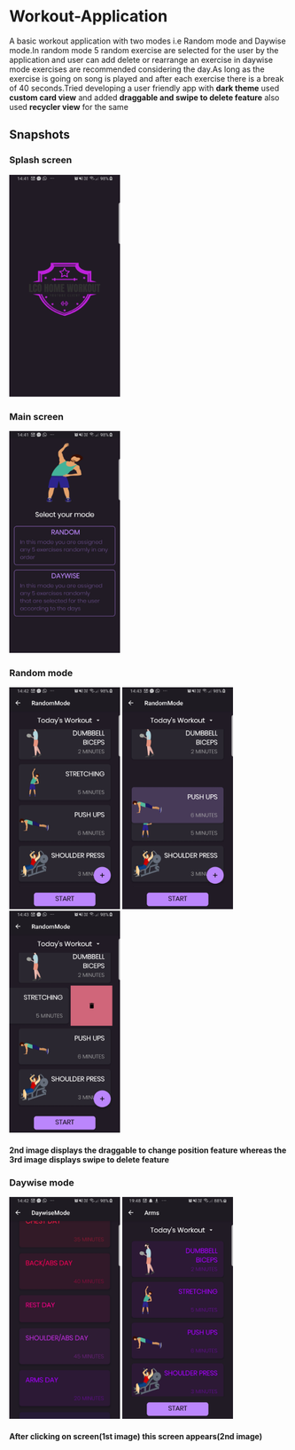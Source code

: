 # Workout-Application

A basic workout application with two modes i.e Random mode and Daywise mode.In random mode 5 random exercise are selected for the user by the application and user can add delete or rearrange an exercise in daywise mode exercises are recommended considering the day.As long as the exercise is going on song is played and after each exercise there is a break of 40 seconds.Tried developing a user friendly app with
<b>dark theme</b> used <b>custom card view</b> and added <b>draggable and swipe to delete feature</b> also used <b>recycler view</b> for the same

## Snapshots

### Splash screen
<img src="Images/Screenshot_20200505-144138.jpg" width="200" height="400" >


### Main screen
<img src="Images/Screenshot_20200505-144147.jpg" width="200" height="400" >


### Random mode
<img src="Images/Screenshot_20200505-144234.jpg" width="200" height="400" >  <img src="Images/Screenshot_20200505-144306.jpg" width="200" height="400" >  <img src="Images/Screenshot_20200505-144322.jpg" width="200" height="400" >

#### 2nd image displays the draggable to change position feature whereas the 3rd image displays swipe to delete feature




### Daywise mode
<img src="Images/Screenshot_20200505-144218.jpg" width="200" height="400" > <img src="Images/Screenshot_20200505-194841[1].jpg" width="200" height="400" >

#### After clicking on screen(1st image) this screen appears(2nd image)
